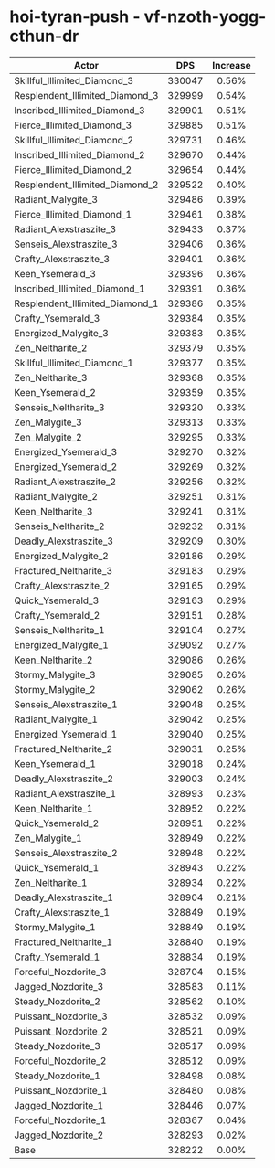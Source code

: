 # hoi-tyran-push - vf-nzoth-yogg-cthun-dr
| Actor | DPS | Increase |
|---|:---:|:---:|
|Skillful_Illimited_Diamond_3|330047|0.56%|
|Resplendent_Illimited_Diamond_3|329999|0.54%|
|Inscribed_Illimited_Diamond_3|329901|0.51%|
|Fierce_Illimited_Diamond_3|329885|0.51%|
|Skillful_Illimited_Diamond_2|329731|0.46%|
|Inscribed_Illimited_Diamond_2|329670|0.44%|
|Fierce_Illimited_Diamond_2|329654|0.44%|
|Resplendent_Illimited_Diamond_2|329522|0.40%|
|Radiant_Malygite_3|329486|0.39%|
|Fierce_Illimited_Diamond_1|329461|0.38%|
|Radiant_Alexstraszite_3|329433|0.37%|
|Senseis_Alexstraszite_3|329406|0.36%|
|Crafty_Alexstraszite_3|329401|0.36%|
|Keen_Ysemerald_3|329396|0.36%|
|Inscribed_Illimited_Diamond_1|329391|0.36%|
|Resplendent_Illimited_Diamond_1|329386|0.35%|
|Crafty_Ysemerald_3|329384|0.35%|
|Energized_Malygite_3|329383|0.35%|
|Zen_Neltharite_2|329379|0.35%|
|Skillful_Illimited_Diamond_1|329377|0.35%|
|Zen_Neltharite_3|329368|0.35%|
|Keen_Ysemerald_2|329359|0.35%|
|Senseis_Neltharite_3|329320|0.33%|
|Zen_Malygite_3|329313|0.33%|
|Zen_Malygite_2|329295|0.33%|
|Energized_Ysemerald_3|329270|0.32%|
|Energized_Ysemerald_2|329269|0.32%|
|Radiant_Alexstraszite_2|329256|0.32%|
|Radiant_Malygite_2|329251|0.31%|
|Keen_Neltharite_3|329241|0.31%|
|Senseis_Neltharite_2|329232|0.31%|
|Deadly_Alexstraszite_3|329209|0.30%|
|Energized_Malygite_2|329186|0.29%|
|Fractured_Neltharite_3|329183|0.29%|
|Crafty_Alexstraszite_2|329165|0.29%|
|Quick_Ysemerald_3|329163|0.29%|
|Crafty_Ysemerald_2|329151|0.28%|
|Senseis_Neltharite_1|329104|0.27%|
|Energized_Malygite_1|329092|0.27%|
|Keen_Neltharite_2|329086|0.26%|
|Stormy_Malygite_3|329085|0.26%|
|Stormy_Malygite_2|329062|0.26%|
|Senseis_Alexstraszite_1|329048|0.25%|
|Radiant_Malygite_1|329042|0.25%|
|Energized_Ysemerald_1|329040|0.25%|
|Fractured_Neltharite_2|329031|0.25%|
|Keen_Ysemerald_1|329018|0.24%|
|Deadly_Alexstraszite_2|329003|0.24%|
|Radiant_Alexstraszite_1|328993|0.23%|
|Keen_Neltharite_1|328952|0.22%|
|Quick_Ysemerald_2|328951|0.22%|
|Zen_Malygite_1|328949|0.22%|
|Senseis_Alexstraszite_2|328948|0.22%|
|Quick_Ysemerald_1|328943|0.22%|
|Zen_Neltharite_1|328934|0.22%|
|Deadly_Alexstraszite_1|328904|0.21%|
|Crafty_Alexstraszite_1|328849|0.19%|
|Stormy_Malygite_1|328849|0.19%|
|Fractured_Neltharite_1|328840|0.19%|
|Crafty_Ysemerald_1|328834|0.19%|
|Forceful_Nozdorite_3|328704|0.15%|
|Jagged_Nozdorite_3|328583|0.11%|
|Steady_Nozdorite_2|328562|0.10%|
|Puissant_Nozdorite_3|328532|0.09%|
|Puissant_Nozdorite_2|328521|0.09%|
|Steady_Nozdorite_3|328517|0.09%|
|Forceful_Nozdorite_2|328512|0.09%|
|Steady_Nozdorite_1|328498|0.08%|
|Puissant_Nozdorite_1|328480|0.08%|
|Jagged_Nozdorite_1|328446|0.07%|
|Forceful_Nozdorite_1|328367|0.04%|
|Jagged_Nozdorite_2|328293|0.02%|
|Base|328222|0.00%|
